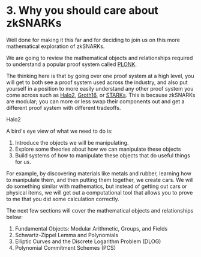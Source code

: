 # 3. Why you should care about zkSNARKs

Well done for making it this far and for deciding to join us on this more mathematical exploration of zkSNARKs.

We are going to review the mathematical objects and relationships required to understand a popular proof system called [PLONK](https://eprint.iacr.org/2019/953.pdf).

The thinking here is that by going over one proof system at a high level, you will get to both see a proof system used across the industry, and also put yourself in a position to more easily understand any other proof system you come across such as [Halo2](https://consensys.io/diligence/blog/2023/07/endeavors-into-the-zero-knowledge-halo2-proving-system), [Groth16](https://docs.pantherprotocol.io/docs/cryptographic-primitives/zk-snarks/groth16), or [STARKs](https://crypto.stackexchange.com/questions/56327/what-are-zk-starks). This is because zkSNARKs are modular; you can more or less swap their components out and get a different proof system with different tradeoffs.

Halo2

A bird's eye view of what we need to do is:

1. Introduce the objects we will be manipulating.
2. Explore some theories about how we can manipulate these objects
3. Build systems of how to manipulate these objects that do useful things for us.

For example, by discovering materials like metals and rubber, learning how to manipulate them, and then putting them together, we create cars. We will do something similar with mathematics, but instead of getting out cars or physical items, we will get out a computational tool that allows you to prove to me that you did some calculation correctly.

The next few sections will cover the mathematical objects and relationships below:

1. Fundamental Objects: Modular Arithmetic, Groups, and Fields
2. Schwartz-Zippel Lemma and Polynomials
3. Elliptic Curves and the Discrete Logarithm Problem (DLOG)
4. Polynomial Commitment Schemes (PCS)
